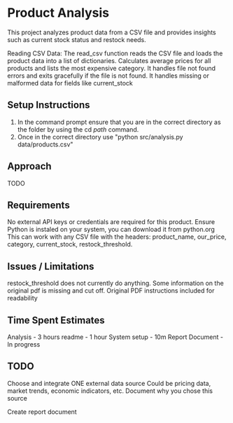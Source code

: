 # Product Analysis
This project analyzes product data from a CSV file and provides insights such as current stock status and restock needs.

Reading CSV Data:
The read_csv function reads the CSV file and loads the product data into a list of dictionaries.
Calculates average prices for all products and lists the most expensive category.
It handles file not found errors and exits gracefully if the file is not found.
It handles missing or malformed data for fields like current_stock


## Setup Instructions
1. In the command prompt ensure that you are in the correct directory as the folder by using the cd *path* command.
2. Once in the correct directory use "python src/analysis.py data/products.csv"


## Approach
TODO

## Requirements
No external API keys or credentials are required for this product. 
Ensure Python is instaled on your system, you can download it from python.org
This can work with any CSV file with the headers:
    product_name,
    our_price,
    category,
    current_stock,
    restock_threshold.


## Issues / Limitations
restock_threshold does not currently do anything. Some information on the original pdf is missing and cut off.
Original PDF instructions included for readability


## Time Spent Estimates
Analysis - 3 hours
readme - 1 hour
System setup - 10m
Report Document - In progress

## TODO
Choose and integrate ONE external data source
 Could be pricing data, market trends, economic indicators, etc.
 Document why you chose this source

Create report document